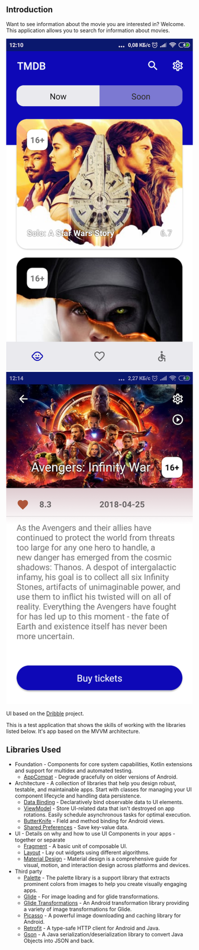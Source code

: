 Introduction
------------
Want to see information about the movie you are interested in? Welcome.
This application allows you to search for information about movies.

![Findfilm_1](screenshots/findfilm_1.png "Findfilm design")
![Findfilm_2](screenshots/findfilm_2.png "Findfilm design")

UI based on the [Dribble][1] project.

This is a test application that shows the skills of working with the libraries listed below.
It's app based on the MVVM architecture.

Libraries Used
--------------
* Foundation - Components for core system capabilities, Kotlin extensions and support for
  multidex and automated testing.
  * [AppCompat][2] - Degrade gracefully on older versions of Android.
* Architecture - A collection of libraries that help you design robust, testable, and
  maintainable apps. Start with classes for managing your UI component lifecycle and handling data
  persistence.
  * [Data Binding][11] - Declaratively bind observable data to UI elements.
  * [ViewModel][12] - Store UI-related data that isn't destroyed on app rotations. Easily schedule
     asynchronous tasks for optimal execution.
  * [ButterKnife][13] - Field and method binding for Android views.
  * [Shared Preferences][14] - Save key-value data.
* UI - Details on why and how to use UI Components in your apps - together or separate
  * [Fragment][21] - A basic unit of composable UI.
  * [Layout][22] - Lay out widgets using different algorithms. 
  * [Material Design][23] - Material design is a comprehensive guide for visual, motion, 
  and interaction design across platforms and devices. 
* Third party
  * [Palette][31] - The palette library is a support library that extracts prominent colors 
    from images to help you create visually engaging apps.
  * [Glide][32] - For image loading and for glide transformations.
  * [Glide Transformations][33] - An Android transformation library providing 
  a variety of image transformations for Glide.
  * [Picasso][34] - A powerful image downloading and caching library for Android.
  * [Retrofit][35] - A type-safe HTTP client for Android and Java.
  * [Gson][36] - A Java serialization/deserialization library to convert Java Objects 
  into JSON and back.
  
[1]: https://dribbble.com/shots/5088956-Cinema-Concept
[2]: https://developer.android.com/topic/libraries/support-library/packages#v7-appcompat/
[11]: https://developer.android.com/topic/libraries/data-binding/
[12]: https://developer.android.com/topic/libraries/architecture/viewmodel/
[13]: https://jakewharton.github.io/butterknife/
[14]: https://developer.android.com/training/data-storage/shared-preferences
[21]: https://developer.android.com/guide/components/fragments/
[22]: https://developer.android.com/guide/topics/ui/declaring-layout/
[23]: https://developer.android.com/guide/topics/ui/look-and-feel/
[31]: https://developer.android.com/training/material/palette-colors/
[32]: https://bumptech.github.io/glide/
[33]: https://github.com/wasabeef/glide-transformations/
[34]: http://square.github.io/picasso/
[35]: https://square.github.io/retrofit/
[36]: https://github.com/google/gson/

